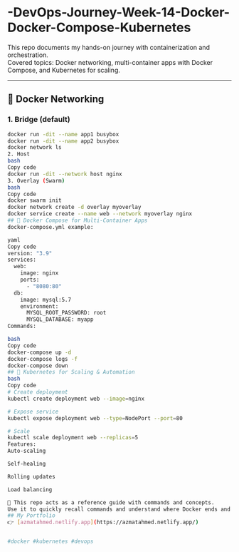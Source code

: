 # -DevOps-Journey-Week-14-Docker-Docker-Compose-Kubernetes
This repo documents my hands-on journey with containerization and orchestration.  
Covered topics: Docker networking, multi-container apps with Docker Compose, and Kubernetes for scaling.

---

## 🔹 Docker Networking

### 1. Bridge (default)
```bash
docker run -dit --name app1 busybox
docker run -dit --name app2 busybox
docker network ls
2. Host
bash
Copy code
docker run -dit --network host nginx
3. Overlay (Swarm)
bash
Copy code
docker swarm init
docker network create -d overlay myoverlay
docker service create --name web --network myoverlay nginx
## 🔹 Docker Compose for Multi-Container Apps
docker-compose.yml example:

yaml
Copy code
version: "3.9"
services:
  web:
    image: nginx
    ports:
      - "8080:80"
  db:
    image: mysql:5.7
    environment:
      MYSQL_ROOT_PASSWORD: root
      MYSQL_DATABASE: myapp
Commands:

bash
Copy code
docker-compose up -d
docker-compose logs -f
docker-compose down
## 🔹 Kubernetes for Scaling & Automation
bash
Copy code
# Create deployment
kubectl create deployment web --image=nginx

# Expose service
kubectl expose deployment web --type=NodePort --port=80

# Scale
kubectl scale deployment web --replicas=5
Features:
Auto-scaling

Self-healing

Rolling updates

Load balancing

📌 This repo acts as a reference guide with commands and concepts.
Use it to quickly recall commands and understand where Docker ends and Kubernetes begins.
## My Portfolio  
👉 [azmatahmed.netlify.app](https://azmatahmed.netlify.app/)


#docker #kubernetes #devops
